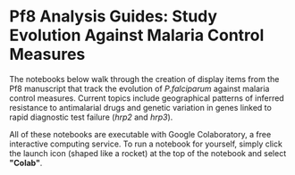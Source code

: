 # **Pf8 Analysis Guides:** Study Evolution Against Malaria Control Measures

The notebooks below walk through the creation of display items from the Pf8 manuscript that track the evolution of *P.falciparum* against malaria control measures.  Current topics include geographical patterns of inferred resistance to antimalarial drugs and genetic variation in genes linked to rapid diagnostic test failure (*hrp2* and *hrp3*). 

All of these notebooks are executable with Google Colaboratory, a free interactive computing service. To run a notebook for yourself, simply click the launch icon (shaped like a rocket) at the top of the notebook and select **"Colab"**. 

```{tableofcontents}
```